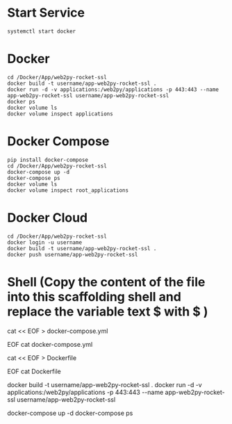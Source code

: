 # Start Service
	systemctl start docker

# Docker
	cd /Docker/App/web2py-rocket-ssl
	docker build -t username/app-web2py-rocket-ssl .
	docker run -d -v applications:/web2py/applications -p 443:443 --name app-web2py-rocket-ssl username/app-web2py-rocket-ssl
	docker ps 
	docker volume ls
	docker volume inspect applications

# Docker Compose
	pip install docker-compose
	cd /Docker/App/web2py-rocket-ssl
	docker-compose up -d
	docker-compose ps
	docker volume ls
	docker volume inspect root_applications

# Docker Cloud
	cd /Docker/App/web2py-rocket-ssl
	docker login -u username
	docker build -t username/app-web2py-rocket-ssl .
	docker push username/app-web2py-rocket-ssl

# Shell (Copy the content of the file into this scaffolding shell and replace the variable text $ with \$ )
cat << EOF > docker-compose.yml

EOF
cat docker-compose.yml

cat << EOF > Dockerfile

EOF
cat Dockerfile

docker build -t username/app-web2py-rocket-ssl .
docker run -d -v applications:/web2py/applications -p 443:443 --name app-web2py-rocket-ssl username/app-web2py-rocket-ssl

docker-compose up -d
docker-compose ps
